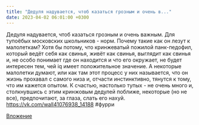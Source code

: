 ```yaml
---
title: "Дедуля надувается, чтоб казаться грозным и очень в..."
date: 2023-04-02 06:01:00 +0300
---
```


Дедуля надувается, чтоб казаться грозным и очень важным. Для тупоёбых московских школьников - норм.
Почему такие как он лезут к малолеткам?
Хотя бы потому, что кринжеватый пожилой панк-педофил, который ведёт себя как свинья, живёт как свинья, выглядит как свинья и, не особо понимает где он находится и что его окружает, не будет интересен тем, чей iq имеет положительное значение.
А некоторые малолетки думают, или как там этот процесс у них называется, что он жизнь прохавал с самого низа и, отчасти инстинктивно, тянутся к тому, что им кажется опытом.
К счастью, настолько тупых - не очень много и, столкнувшись с этим кринжовым дедулей поближе, некоторые (но не все), предпочитают, за глаза, слать его нахуй.
https://vk.com/wall41076938_14188
#фурри

[Вложение](/assets/vk_photos/4/8lqgkji2fpc.jpg)
